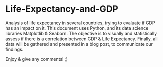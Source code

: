 # Life-Expectancy-and-GDP
Analysis of life expectancy in several countries, trying to evaluate if GDP has an impact on it.
This document uses Python, and its data science libraries Matplotlib & Seaborn.
The objective is to visually and statistically assess if there is a correlation between GDP & Life Expectancy.
Finally, all data will be gathered and presented in a blog post, to communicate our findings.

Enjoy & give any comments! ;)
